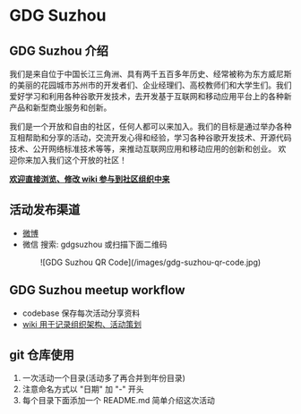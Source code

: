 # GDG Suzhou 

## GDG Suzhou 介绍

我们是来自位于中国长江三角洲、具有两千五百多年历史、经常被称为东方威尼斯的美丽的花园城市苏州市的开发者们、企业经理们、高校教师们和大学生们。我们爱好学习和利用各种谷歌开发技术，去开发基于互联网和移动应用平台上的各种新产品和新型商业服务和创新。 

我们是一个开放和自由的社区，任何人都可以来加入。我们的目标是通过举办各种互相帮助和分享的活动，交流开发心得和经验，学习各种谷歌开发技术、开源代码技术、公开网络标准技术等等，来推动互联网应用和移动应用的创新和创业。 欢迎你来加入我们这个开放的社区！

**[欢迎直接浏览、修改 wiki 参与到社区组织中来](https://github.com/GDG-Suzhou/meetup/wiki)**

## 活动发布渠道

- [微博](http://weibo.com/gdgsuzhou)
- 微信 搜索: gdgsuzhou 或扫描下面二维码
<div align=center>
![GDG Suzhou QR Code](/images/gdg-suzhou-qr-code.jpg)
</div>

## GDG Suzhou meetup workflow

- codebase 保存每次活动分享资料
- [wiki 用于记录组织架构、活动策划](https://github.com/GDG-Suzhou/meetup/wiki)

## git 仓库使用

1. 一次活动一个目录(活动多了再合并到年份目录)
2. 注意命名方式以 "日期" 加 "-" 开头
3. 每个目录下面添加一个 README.md 简单介绍这次活动
